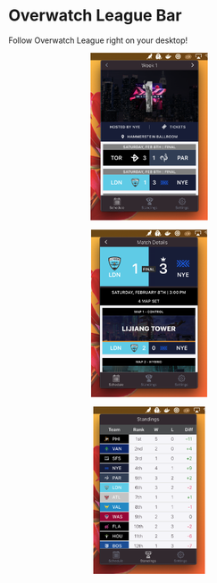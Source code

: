 # Overwatch League Bar

Follow Overwatch League right on your desktop!

<p align="center">
<img src="assets/schedule.png" title="Schedule" alt="Schedule" height="300">
</p>

<p align="center">
<img src="assets/matchsummary.png" title="Match Summary" alt="Match Summary" height="300">
</p>

<p align="center">
<img src="assets/standings.png" title="Standings" alt="Standings" height="300">
</p>
